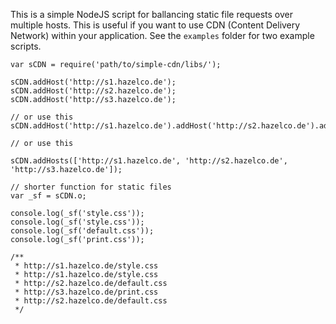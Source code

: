 This is a simple NodeJS script for ballancing static file requests over multiple hosts. This is useful if you want to use CDN (Content Delivery Network) within your application. See the `examples` folder for two example scripts.

    var sCDN = require('path/to/simple-cdn/libs/');

    sCDN.addHost('http://s1.hazelco.de');
    sCDN.addHost('http://s2.hazelco.de');
    sCDN.addHost('http://s3.hazelco.de');

    // or use this
    sCDN.addHost('http://s1.hazelco.de').addHost('http://s2.hazelco.de').addHost('http://s3.hazelco.de');
    
    // or use this
    
    sCDN.addHosts(['http://s1.hazelco.de', 'http://s2.hazelco.de', 'http://s3.hazelco.de']);
    
    // shorter function for static files
    var _sf = sCDN.o;
    
    console.log(_sf('style.css'));
    console.log(_sf('style.css'));
    console.log(_sf('default.css'));
    console.log(_sf('print.css'));
    
    /**
     * http://s1.hazelco.de/style.css
     * http://s1.hazelco.de/style.css
     * http://s2.hazelco.de/default.css
     * http://s3.hazelco.de/print.css
     * http://s2.hazelco.de/default.css
     */
